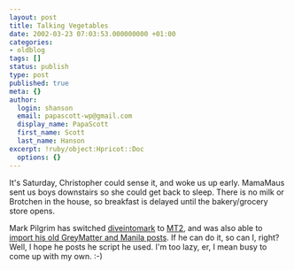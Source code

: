 ```yaml
---
layout: post
title: Talking Vegetables
date: 2002-03-23 07:03:53.000000000 +01:00
categories:
- oldblog
tags: []
status: publish
type: post
published: true
meta: {}
author:
  login: shanson
  email: papascott-wp@gmail.com
  display_name: PapaScott
  first_name: Scott
  last_name: Hanson
excerpt: !ruby/object:Hpricot::Doc
  options: {}
---
```

<p>It's Saturday, Christopher could sense it, and woke us up early. MamaMaus sent us boys downstairs so she could get back to sleep. There is no milk or Brotchen in the house, so breakfast is delayed until the bakery/grocery store opens.</p>
<p>Mark Pilgrim has switched <a href="http://diveintomark.org">diveintomark</a> to <a href="http://www.moveabletype.org">MT2</a>, and was also able to <a href="http://diveintomark.org/archives/2002/03/22.html#movable_type">import his old GreyMatter and Manila posts</a>. If he can do it, so can I, right? Well, I hope he posts he script he used. I'm too lazy, er, I mean busy to come up with my own. :-)</p>
